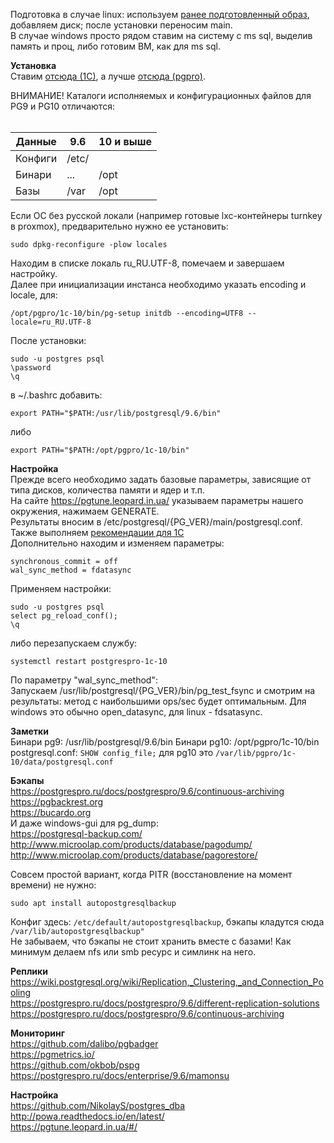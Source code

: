 Подготовка в случае linux: используем [ранее подготовленный образ](install-debian.md), добавляем диск; после установки переносим main.  
В случае windows просто рядом ставим на систему с ms sql, выделив память и проц, либо готовим ВМ, как для ms sql.  

**Установка**  
Ставим [отсюда (1С)](https://releases.1c.ru/project/AddCompPostgre), а лучше [отсюда (pgpro)](https://postgrespro.ru/products/archive/1c).  

ВНИМАНИЕ! Каталоги исполняемых и конфигурационных файлов для PG9 и PG10 отличаются:  
###### 
| Данные | 9.6 | 10 и выше |
| --- | --- | --- |
| Конфиги | /etc/  |   |
| Бинари | ...  | /opt |
| Базы | /var | /opt |

Если ОС без русской локали (например готовые lxc-контейнеры turnkey в proxmox), предварительно нужно ее установить:  
```
sudo dpkg-reconfigure -plow locales
```
Находим в списке локаль ru_RU.UTF-8, помечаем и завершаем настройку.  
Далее при инициализации инстанса необходимо указать encoding и locale, для:
```
/opt/pgpro/1c-10/bin/pg-setup initdb --encoding=UTF8 --locale=ru_RU.UTF-8
```

После установки:  
```
sudo -u postgres psql
\password
\q
```

в ~/.bashrc добавить:
```
export PATH="$PATH:/usr/lib/postgresql/9.6/bin"
```
либо
```
export PATH="$PATH:/opt/pgpro/1c-10/bin"
```

**Настройка**  
Прежде всего необходимо задать базовые параметры, зависящие от типа дисков, количества памяти и ядер и т.п.  
На сайте https://pgtune.leopard.in.ua/ указываем параметры нашего окружения, нажимаем GENERATE.  
Результаты вносим в /etc/postgresql/{PG_VER}/main/postgresql.conf.  
Также выполняем [рекомендации для 1С](https://postgrespro.ru/docs/postgrespro/10/config-one-c)  
Дополнительно находим и изменяем параметры:  
```
synchronous_commit = off
wal_sync_method = fdatasync 
```
Применяем настройки:  
```
sudo -u postgres psql
select pg_reload_conf();
\q
```
либо перезапускаем службу:  
```
systemctl restart postgrespro-1c-10
```

По параметру "wal_sync_method":  
Запускаем /usr/lib/postgresql/{PG_VER}/bin/pg_test_fsync и смотрим на результаты: метод с наибольшими ops/sec будет оптимальным.
Для windows это обычно open_datasync, для linux - fdsatasync.  

**Заметки**  
Бинари pg9: /usr/lib/postgresql/9.6/bin
Бинари pg10: /opt/pgpro/1c-10/bin
postgresql.conf: `SHOW config_file;`  для pg10 это `/var/lib/pgpro/1c-10/data/postgresql.conf`  

**Бэкапы**  
https://postgrespro.ru/docs/postgrespro/9.6/continuous-archiving  
https://pgbackrest.org  
https://bucardo.org  
И даже windows-gui для pg_dump:  
https://postgresql-backup.com/  
http://www.microolap.com/products/database/pagodump/  
http://www.microolap.com/products/database/pagorestore/  

Совсем простой вариант, когда PITR (восстановление на момент времени) не нужно:  
```
sudo apt install autopostgresqlbackup  
```
Конфиг здесь: `/etc/default/autopostgresqlbackup`, бэкапы кладутся сюда `/var/lib/autopostgresqlbackup"`  
Не забываем, что бэкапы не стоит хранить вместе с базами! Как минимум делаем nfs или smb ресурс и симлинк на него.  

**Реплики**  
https://wiki.postgresql.org/wiki/Replication,_Clustering,_and_Connection_Pooling  
https://postgrespro.ru/docs/postgrespro/9.6/different-replication-solutions  
https://postgrespro.ru/docs/postgrespro/9.6/continuous-archiving  

**Мониторинг**  
https://github.com/dalibo/pgbadger  
https://pgmetrics.io/  
https://github.com/okbob/pspg  
https://postgrespro.ru/docs/enterprise/9.6/mamonsu  

**Настройка**  
https://github.com/NikolayS/postgres_dba  
http://powa.readthedocs.io/en/latest/  
https://pgtune.leopard.in.ua/#/  

